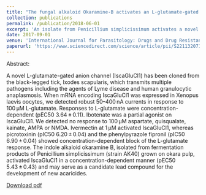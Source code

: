 ```yaml
---
title: "The fungal alkaloid Okaramine-B activates an L-glutamate-gated chloride channel from Ixodes scapularis, a tick vector of Lyme disease"
collection: publications
permalink: /publication/2018-06-01
excerpt: 'An isolate from Penicillium simplicissimum activates a novel L-glutamate gated chloride channel cloned from the black-legged tick Ixodes scapularis.'
date: 2017-09-01
venue: 'International Journal for Parasitology: Drugs and Drug Resistance'
paperurl: 'https://www.sciencedirect.com/science/article/pii/S2211320717301148'
---
```

Abstract:

A novel L-glutamate-gated anion channel (IscaGluCl1) has been cloned from the black-legged tick, Ixodes scapularis, which transmits multiple pathogens including the agents of Lyme disease and human granulocytic anaplasmosis. When mRNA encoding IscaGluCl1 was expressed in Xenopus laevis oocytes, we detected robust 50–400 nA currents in response to 100 μM L-glutamate. Responses to L-glutamate were concentration-dependent (pEC50 3.64 ± 0.11). Ibotenate was a partial agonist on IscaGluCl1. We detected no response to 100 μM aspartate, quisqualate, kainate, AMPA or NMDA. Ivermectin at 1 μM activated IscaGluCl1, whereas picrotoxinin (pIC50 6.20 ± 0.04) and the phenylpyrazole fipronil (pIC50 6.90 ± 0.04) showed concentration-dependent block of the L-glutamate response. The indole alkaloid okaramine B, isolated from fermentation products of Penicillium simplicissimum (strain AK40) grown on okara pulp, activated IscaGluCl1 in a concentration-dependent manner (pEC50 5.43 ± 0.43) and may serve as a candidate lead compound for the development of new acaricides.

[Download pdf](https://www.sciencedirect.com/science/article/pii/S2211320717301148/pdfft?md5=9771cffe4ddf9b32cbbde91bf82d081d&pid=1-s2.0-S2211320717301148-main.pdf)